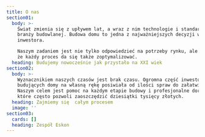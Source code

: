 ```yaml
---
title: O nas
section01:
  body: >-
    Świat zmienia się z upływem lat, a wraz z nim technologie i standardy w
    branży budowlanej. Budowa domu to jedna z najważniejszych decyzji w życiu
    inwestora. 

    Naszym zadaniem jest nie tylko odpowiedzieć na potrzeby rynku, ale pokazać,
    że każdy proces da się także zoptymalizować.
  heading: Budujemy nowocześnie jak przystało na XXI wiek
section02:
  body: >-
    Wyznacznikiem naszych czasów jest brak czasu. Ogromna część inwestorów
    budujących domy na własną rękę posiwiała od ilości spraw do załatwienia.
    Naszym celem jest pomoc na każdym etapie budowy i profesjonalne doradztwo,
    które często pozwoli zaoszczędzić dziesiątki tysięcy złotych. 
  heading: Zajmiemy się  całym procesem
  image: ''
section03:
  cards: []
  heading: Zespół Eskon
---
```


